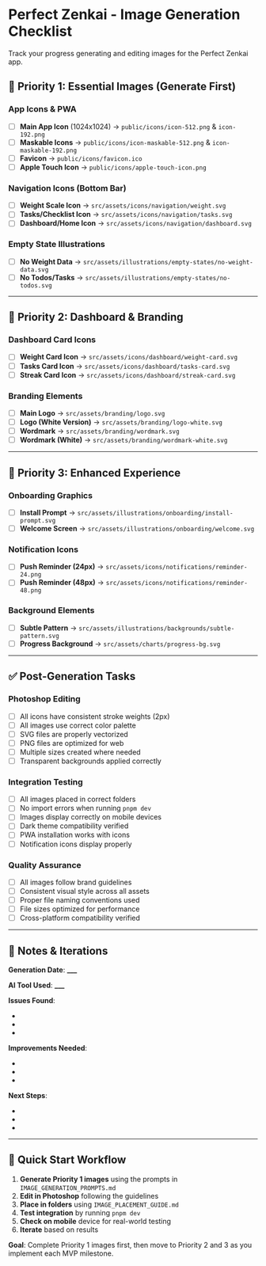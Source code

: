 # Perfect Zenkai - Image Generation Checklist

Track your progress generating and editing images for the Perfect Zenkai app.

## 🎯 Priority 1: Essential Images (Generate First)

### App Icons & PWA

- [ ] **Main App Icon** (1024x1024) → `public/icons/icon-512.png` & `icon-192.png`
- [ ] **Maskable Icons** → `public/icons/icon-maskable-512.png` & `icon-maskable-192.png`
- [ ] **Favicon** → `public/icons/favicon.ico`
- [ ] **Apple Touch Icon** → `public/icons/apple-touch-icon.png`

### Navigation Icons (Bottom Bar)

- [ ] **Weight Scale Icon** → `src/assets/icons/navigation/weight.svg`
- [ ] **Tasks/Checklist Icon** → `src/assets/icons/navigation/tasks.svg`
- [ ] **Dashboard/Home Icon** → `src/assets/icons/navigation/dashboard.svg`

### Empty State Illustrations

- [ ] **No Weight Data** → `src/assets/illustrations/empty-states/no-weight-data.svg`
- [ ] **No Todos/Tasks** → `src/assets/illustrations/empty-states/no-todos.svg`

---

## 🎨 Priority 2: Dashboard & Branding

### Dashboard Card Icons

- [ ] **Weight Card Icon** → `src/assets/icons/dashboard/weight-card.svg`
- [ ] **Tasks Card Icon** → `src/assets/icons/dashboard/tasks-card.svg`
- [ ] **Streak Card Icon** → `src/assets/icons/dashboard/streak-card.svg`

### Branding Elements

- [ ] **Main Logo** → `src/assets/branding/logo.svg`
- [ ] **Logo (White Version)** → `src/assets/branding/logo-white.svg`
- [ ] **Wordmark** → `src/assets/branding/wordmark.svg`
- [ ] **Wordmark (White)** → `src/assets/branding/wordmark-white.svg`

---

## 🚀 Priority 3: Enhanced Experience

### Onboarding Graphics

- [ ] **Install Prompt** → `src/assets/illustrations/onboarding/install-prompt.svg`
- [ ] **Welcome Screen** → `src/assets/illustrations/onboarding/welcome.svg`

### Notification Icons

- [ ] **Push Reminder (24px)** → `src/assets/icons/notifications/reminder-24.png`
- [ ] **Push Reminder (48px)** → `src/assets/icons/notifications/reminder-48.png`

### Background Elements

- [ ] **Subtle Pattern** → `src/assets/illustrations/backgrounds/subtle-pattern.svg`
- [ ] **Progress Background** → `src/assets/charts/progress-bg.svg`

---

## ✅ Post-Generation Tasks

### Photoshop Editing

- [ ] All icons have consistent stroke weights (2px)
- [ ] All images use correct color palette
- [ ] SVG files are properly vectorized
- [ ] PNG files are optimized for web
- [ ] Multiple sizes created where needed
- [ ] Transparent backgrounds applied correctly

### Integration Testing

- [ ] All images placed in correct folders
- [ ] No import errors when running `pnpm dev`
- [ ] Images display correctly on mobile devices
- [ ] Dark theme compatibility verified
- [ ] PWA installation works with icons
- [ ] Notification icons display properly

### Quality Assurance

- [ ] All images follow brand guidelines
- [ ] Consistent visual style across all assets
- [ ] Proper file naming conventions used
- [ ] File sizes optimized for performance
- [ ] Cross-platform compatibility verified

---

## 📝 Notes & Iterations

**Generation Date**: ****\_\_\_****

**AI Tool Used**: ****\_\_\_****

**Issues Found**:

-
-
-

**Improvements Needed**:

-
-
-

**Next Steps**:

-
-
-

---

## 🎯 Quick Start Workflow

1. **Generate Priority 1 images** using the prompts in `IMAGE_GENERATION_PROMPTS.md`
2. **Edit in Photoshop** following the guidelines
3. **Place in folders** using `IMAGE_PLACEMENT_GUIDE.md`
4. **Test integration** by running `pnpm dev`
5. **Check on mobile** device for real-world testing
6. **Iterate** based on results

**Goal**: Complete Priority 1 images first, then move to Priority 2 and 3 as you implement each MVP milestone.
